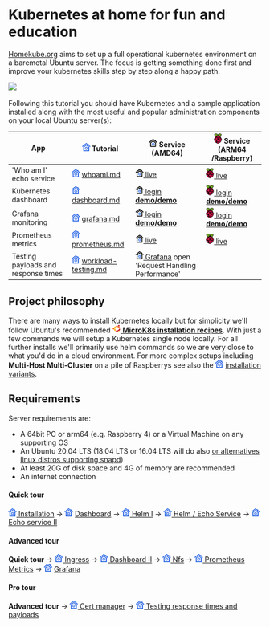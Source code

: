 # Kubernetes at home for fun and education

[Homekube.org](https://homekube.org) aims to set up a full operational kubernetes environment on a baremetal Ubuntu server. 
The focus is getting something done first and improve your kubernetes skills step by step along a happy path.  

![](docs/images/Rasberry-Pi4-Stack.jpg)

Following this tutorial you should have Kubernetes and a sample application installed 
along with the most useful and popular administration components on your local Ubuntu server(s):

| App |![](docs/images/ico/color/homekube_16.png) Tutorial| ![](docs/images/ico/color/homekube_link_16.png) Service (AMD64)| ![](docs/images/ico/color/raspi_20.png) Service (ARM64 /Raspberry) |
|--------|--------|--------|---------|
| 'Who am I' echo service  |![](docs/images/ico/color/homekube_16.png) [whoami.md](docs/whoami.md) |[![](docs/images/ico/color/homekube_link_16.png) live](https://whoami.homekube.org)| [![](docs/images/ico/color/raspi_20.png) live](https://whoami.pi.homekube.org)|
| Kubernetes dashboard |![](docs/images/ico/color/homekube_16.png) [dashboard.md](docs/dashboard.md)|[![](docs/images/ico/color/homekube_link_16.png) login **demo/demo**](https://dashboard.homekube.org) | [![](docs/images/ico/color/raspi_20.png) login **demo/demo**](https://dashboard.pi.homekube.org) | 
| Grafana monitoring |![](docs/images/ico/color/homekube_16.png) [grafana.md](docs/grafana.md)|[![](docs/images/ico/color/homekube_link_16.png) login **demo/demo**](https://grafana.homekube.org) | [![](docs/images/ico/color/raspi_20.png) login **demo/demo**](https://grafana.pi.homekube.org) | 
| Prometheus metrics |![](docs/images/ico/color/homekube_16.png) [prometheus.md](docs/prometheus.md)|[![](docs/images/ico/color/homekube_link_16.png) live](https://prometheus.homekube.org)|[![](docs/images/ico/color/raspi_20.png) live](https://prometheus.pi.homekube.org)| 
| Testing payloads and response times |![](docs/images/ico/color/homekube_16.png) [workload-testing.md](docs/workload-testing.md)|[![](docs/images/ico/color/homekube_link_16.png) Grafana](https://grafana.homekube.org) open 'Request Handling Performance' | 


## Project philosophy
There are many ways to install Kubernetes locally but for simplicity we'll follow Ubuntu's recommended [![](docs/images/ico/color/ubuntu_16.png) **MicroK8s installation recipes**](https://microk8s.io/docs).
With just a few commands we will setup a Kubernetes single node locally. For all further installs we'll primarily use helm commands so we are very close to what you'd do in a cloud environment.
For more complex setups including **Multi-Host Multi-Cluster** on a pile of Raspberrys see also the ![](docs/images/ico/color/homekube_16.png) [installation variants](docs/installation/readme.md).

## Requirements
Server requirements are:

* A 64bit PC or arm64 (e.g. Raspberry 4) or a Virtual Machine on any supporting OS
* An Ubuntu 20.04 LTS (18.04 LTS or 16.04 LTS will do also [or alternatives linux distros supporting snapd](https://snapcraft.io/docs/installing-snapd))
* At least 20G of disk space and 4G of memory are recommended
* An internet connection


#### Quick tour

![](docs/images/ico/color/homekube_16.png)[ Installation](docs/installation.md) ->
![](docs/images/ico/color/homekube_16.png) [ Dashboard](docs/dashboard.md) ->
![](docs/images/ico/color/homekube_16.png)[ Helm I](docs/helm.md) ->
![](docs/images/ico/color/homekube_16.png)[ Helm / Echo Service](docs/helm-basics.md) ->
![](docs/images/ico/color/homekube_16.png) [ Echo service II](docs/whoami.md) 

#### Advanced tour
**Quick tour** ->
![](docs/images/ico/color/homekube_16.png)[ Ingress](docs/ingress.md) ->
![](docs/images/ico/color/homekube_16.png)[ Dashboard II](docs/dashboard-auth.md) ->
![](docs/images/ico/color/homekube_16.png)[ Nfs](docs/nfs.md) ->
![](docs/images/ico/color/homekube_16.png)[ Prometheus Metrics](docs/prometheus.md) ->
![](docs/images/ico/color/homekube_16.png) [ Grafana](docs/grafana.md)

#### Pro tour
**Advanced tour** ->
![](docs/images/ico/color/homekube_16.png)[ Cert manager](docs/cert-manager.md) ->
![](docs/images/ico/color/homekube_16.png)[ Testing response times and payloads](docs/workload-testing.md)
